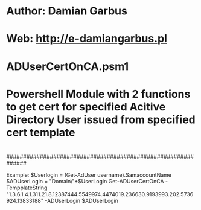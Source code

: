 #
# Author: Damian Garbus
# Web: http://e-damiangarbus.pl
#
# ADUserCertOnCA.psm1
#
# Powershell Module with 2 functions to get cert for specified Acitive Directory User issued from specified cert template
#
#
#
############################################################## 

Example:
$Userlogin = (Get-AdUser username).SamaccountName
$ADUserLogin = "Domain\"+$UserLogin
Get-ADUserCertOnCA -TempplateString "1.3.6.1.4.1.311.21.8.12387444.5549974.4474019.236630.9193993.202.5736924.13833188" -ADUserLogin $ADUserLogin
